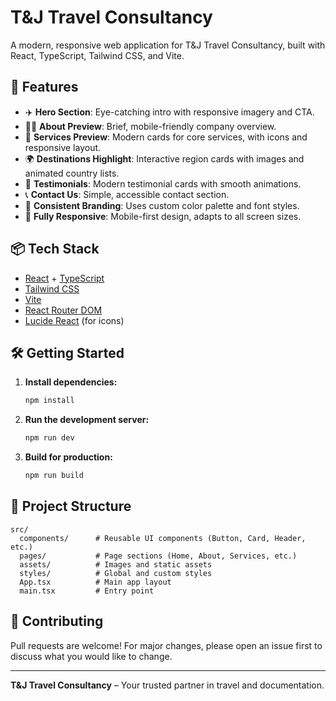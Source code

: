 # T&J Travel Consultancy

A modern, responsive web application for T&J Travel Consultancy, built with React, TypeScript, Tailwind CSS, and Vite.

## 🚀 Features

- ✈️ **Hero Section**: Eye-catching intro with responsive imagery and CTA.
- 🧑‍💼 **About Preview**: Brief, mobile-friendly company overview.
- 🛫 **Services Preview**: Modern cards for core services, with icons and responsive layout.
- 🌍 **Destinations Highlight**: Interactive region cards with images and animated country lists.
- 💬 **Testimonials**: Modern testimonial cards with smooth animations.
- 📞 **Contact Us**: Simple, accessible contact section.
- 🌙 **Consistent Branding**: Uses custom color palette and font styles.
- 📱 **Fully Responsive**: Mobile-first design, adapts to all screen sizes.

## 📦 Tech Stack

- [React](https://react.dev/) + [TypeScript](https://www.typescriptlang.org/)
- [Tailwind CSS](https://tailwindcss.com/)
- [Vite](https://vitejs.dev/)
- [React Router DOM](https://reactrouter.com/)
- [Lucide React](https://lucide.dev/) (for icons)

## 🛠️ Getting Started

1. **Install dependencies:**
   ```sh
   npm install
   ```
2. **Run the development server:**
   ```sh
   npm run dev
   ```
3. **Build for production:**
   ```sh
   npm run build
   ```

## 📁 Project Structure

```
src/
  components/      # Reusable UI components (Button, Card, Header, etc.)
  pages/           # Page sections (Home, About, Services, etc.)
  assets/          # Images and static assets
  styles/          # Global and custom styles
  App.tsx          # Main app layout
  main.tsx         # Entry point
```

## 🤝 Contributing

Pull requests are welcome! For major changes, please open an issue first to discuss what you would like to change.

---

**T&J Travel Consultancy** – Your trusted partner in travel and documentation.
